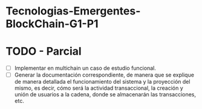 # Tecnologias-Emergentes-BlockChain-G1-P1
# TODO - Parcial

- [ ] Implementar en multichain un caso de estudio funcional.
- [ ] Generar la documentación correspondiente, de manera que se explique de manera detallada el funcionamiento del sistema y la proyección del mismo, es decir, cómo será la actividad transaccional, la creación y unión de usuarios a la cadena, donde se almacenarán las transacciones, etc.
